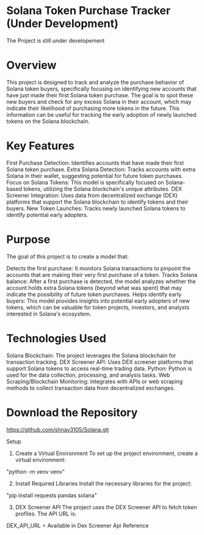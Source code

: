 # Solana Token Purchase Tracker (Under Development)
The Project is still under developement 

# Overview
This project is designed to track and analyze the purchase behavior of Solana token buyers, specifically focusing on identifying new accounts that have just made their first Solana token purchase. The goal is to spot these new buyers and check for any excess Solana in their account, which may indicate their likelihood of purchasing more tokens in the future. This information can be useful for tracking the early adoption of newly launched tokens on the Solana blockchain.

# Key Features
First Purchase Detection: Identifies accounts that have made their first Solana token purchase.
Extra Solana Detection: Tracks accounts with extra Solana in their wallet, suggesting potential for future token purchases.
Focus on Solana Tokens: This model is specifically focused on Solana-based tokens, utilizing the Solana blockchain's unique attributes.
DEX Screener Integration: Uses data from decentralized exchange (DEX) platforms that support the Solana blockchain to identify tokens and their buyers.
New Token Launches: Tracks newly launched Solana tokens to identify potential early adopters.

# Purpose
The goal of this project is to create a model that:

Detects the first purchase: It monitors Solana transactions to pinpoint the accounts that are making their very first purchase of a token.
Tracks Solana balance: After a first purchase is detected, the model analyzes whether the account holds extra Solana tokens (beyond what was spent) that may indicate the possibility of future token purchases.
Helps identify early buyers: This model provides insights into potential early adopters of new tokens, which can be valuable for token projects, investors, and analysts interested in Solana's ecosystem.

# Technologies Used
Solana Blockchain: The project leverages the Solana blockchain for transaction tracking.
DEX Screener API: Uses DEX screener platforms that support Solana tokens to access real-time trading data.
Python: Python is used for the data collection, processing, and analysis tasks.
Web Scraping/Blockchain Monitoring: Integrates with APIs or web scraping methods to collect transaction data from decentralized exchanges.


# Download the Repository  
https://github.com/shnav3105/Solana.git

Setup
1. Create a Virtual Environment
To set up the project environment, create a virtual environment:

"python -m venv venv"


2. Install Required Libraries
Install the necessary libraries for the project:

"pip install requests pandas solana"


3. DEX Screener API
The project uses the DEX Screener API to fetch token profiles. The API URL is:

DEX_API_URL = Available in Dex Screener Api Reference 

